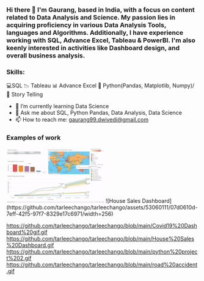 ### Hi there 👋 I'm Gaurang, based in India, with a focus on content related to Data Analysis and Science. My passion lies in acquiring proficiency in various Data Analysis Tools, languages and Algorithms. Additionally, I have experience working with SQL, Advance Excel, Tableau & PowerBI. I'm also keenly interested in activities like Dashboard design, and overall business analysis.

### Skills: 
💻SQL
📉 Tableau
📊 Advance Excel 
🐍 Python(Pandas, Matplotlib, Numpy)/ 
🗿 Story Telling


- 🌱 I’m currently learning Data Science
- 💬 Ask me about SQL, Python Pandas, Data Analysis, Data Science
- 📫 How to reach me: gaurang99.dwivedi@gmail.com 

### Examples of work
<!--<img src="https://github.com/tarleechango/tarleechango/blob/main/Covid19%20Dashboard%20gif.gif" width="256"/>
<img src="https://github.com/tarleechango/tarleechango/blob/main/House%20Sales%20Dashboard.gif" width="256"/>
<img src="https://github.com/tarleechango/tarleechango/blob/main/python%20project%202.gif" width="256"/>
<img src="https://github.com/tarleechango/tarleechango/blob/main/road%20accident.gif" width="256"/>
-->
<img src="https://github.com/tarleechango/tarleechango/blob/main/Covid19%20Dashboard%20gif.gif" width="256"/>
![House Sales Dashboard](https://github.com/tarleechango/tarleechango/assets/53060111/07d0610d-7eff-42f5-97f7-8329e17c6971/width=256)

https://github.com/tarleechango/tarleechango/blob/main/Covid19%20Dashboard%20gif.gif
https://github.com/tarleechango/tarleechango/blob/main/House%20Sales%20Dashboard.gif
https://github.com/tarleechango/tarleechango/blob/main/python%20project%202.gif
https://github.com/tarleechango/tarleechango/blob/main/road%20accident.gif
<!--
**tarleechango/tarleechango** is a ✨ _special_ ✨ repository because its `README.md` (this file) appears on your GitHub profile.

Here are some ideas to get you started:

- 🔭 I’m currently working on ...
- 🌱 I’m currently learning ...
- 👯 I’m looking to collaborate on ...
- 🤔 I’m looking for help with ...
- 💬 Ask me about ...
- 📫 How to reach me: ...
- 😄 Pronouns: ...
- ⚡ Fun fact: ...
-->
